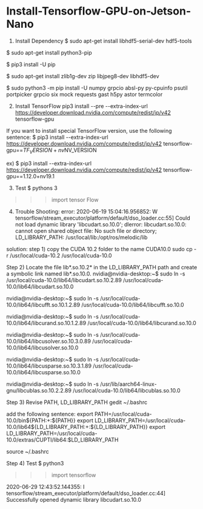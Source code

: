 # Install-Tensorflow-GPU-on-Jetson-Nano

1. Install Dependency
$ sudo apt-get install libhdf5-serial-dev hdf5-tools

$ sudo apt-get install python3-pip

$ pip3 install -U pip

$ sudo apt-get install zlib1g-dev zip libjpeg8-dev libhdf5-dev 

$ sudo python3 -m pip install -U numpy grpcio absl-py py-cpuinfo psutil portpicker grpcio six mock requests gast h5py astor termcolor

2. Install TensorFlow
pip3 install --pre --extra-index-url https://developer.download.nvidia.com/compute/redist/jp/v42 tensorflow-gpu

If you want to install special TensorFlow version, use the following sentence:
$ pip3 install --extra-index-url https://developer.download.nvidia.com/compute/redist/jp/v42 tensorflow-gpu==$TF_VERSION+nv$NV_VERSION

ex) $ pip3 install --extra-index-url https://developer.download.nvidia.com/compute/redist/jp/v42 tensorflow-gpu==1.12.0+nv19.1

3. Test
$ pythons 3
>>>import tensor Flow

4. Trouble Shooting:
error:
2020-06-19 15:04:16.956852: W tensorflow/stream_executor/platform/default/dso_loader.cc:55] Could not load dynamic library 'libcudart.so.10.0'; dlerror: libcudart.so.10.0: cannot open shared object file: No such file or directory; LD_LIBRARY_PATH: /usr/local/lib:/opt/ros/melodic/lib


solution:
step 1) copy the CUDA 10.2 folder to the name CUDA10.0
sudo cp -r /usr/local/cuda-10.2 /usr/local/cuda-10.0

Step 2) Locate the file lib*.so.10.2* in the LD_LIBRARY_PATH path and create a symbolic link named lib*.so.10.0.
nvidia@nvidia-desktop:~$ sudo ln -s /usr/local/cuda-10.0/lib64/libcudart.so.10.2.89 /usr/local/cuda-10.0/lib64/libcudart.so.10.0

nvidia@nvidia-desktop:~$ sudo ln -s /usr/local/cuda-10.0/lib64/libcufft.so.10.1.2.89 /usr/local/cuda-10.0/lib64/libcufft.so.10.0

nvidia@nvidia-desktop:~$ sudo ln -s /usr/local/cuda-10.0/lib64/libcurand.so.10.1.2.89 /usr/local/cuda-10.0/lib64/libcurand.so.10.0

nvidia@nvidia-desktop:~$ sudo ln -s /usr/local/cuda-10.0/lib64/libcusolver.so.10.3.0.89 /usr/local/cuda-10.0/lib64/libcusolver.so.10.0

nvidia@nvidia-desktop:~$ sudo ln -s /usr/local/cuda-10.0/lib64/libcusparse.so.10.3.1.89 /usr/local/cuda-10.0/lib64/libcusparse.so.10.0

nvidia@nvidia-desktop:~$ sudo ln -s /usr/lib/aarch64-linux-gnu/libcublas.so.10.2.2.89 /usr/local/cuda-10.0/lib64/libcublas.so.10.0

Step 3) Revise PATH, LD_LIBRARY_PATH
gedit ~/.bashrc

add the following sentence:
export PATH=/usr/local/cuda-10.0/bin${PATH:+:${PATH}}
export LD_LIBRARY_PATH=/usr/local/cuda-10.0/lib64${LD_LIBRARY_PATH:+:${LD_LIBRARY_PATH}}
export LD_LIBRARY_PATH=/usr/local/cuda-10.0/extras/CUPTI/lib64:$LD_LIBRARY_PATH

source ~/.bashrc

Step 4) Test
$ python3
>>>import tensorflow

2020-06-29 12:43:52.144355: I tensorflow/stream_executor/platform/default/dso_loader.cc:44] Successfully opened dynamic library libcudart.so.10.0
